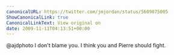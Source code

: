 ```yaml
---
canonicalURL: https://twitter.com/jmjordan/status/5609875005
ShowCanonicalLink: true
CanonicalLinkText: View original on
date: 2009-11-11T04:13:51+00:00
---
```

@ajdphoto I don't blame you. I think you and Pierre should fight.